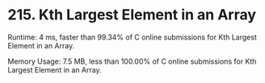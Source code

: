 # 215. Kth Largest Element in an Array

Runtime: 4 ms, faster than 99.34% of C online submissions for Kth Largest Element in an Array.

Memory Usage: 7.5 MB, less than 100.00% of C online submissions for Kth Largest Element in an Array.
